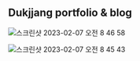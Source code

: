 ## Dukjjang portfolio & blog

![스크린샷 2023-02-07 오전 8 46 58](https://user-images.githubusercontent.com/102455275/217112537-ed304a0b-74a5-45de-95b6-b6b7f6b020e8.png)

![스크린샷 2023-02-07 오전 8 45 43](https://user-images.githubusercontent.com/102455275/217112434-0eda110f-b085-438e-bc25-831dc1886a93.png)

